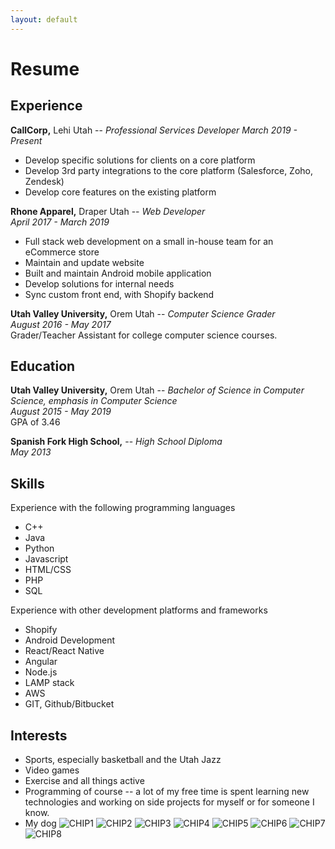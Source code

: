 ```yaml
---
layout: default
---
```


# Resume

## Experience

**CallCorp,** Lehi Utah -- _Professional Services Developer_
_March 2019 - Present_

* Develop specific solutions for clients on a core platform
* Develop 3rd party integrations to the core platform (Salesforce, Zoho, Zendesk)
* Develop core features on the existing platform

**Rhone Apparel,** Draper Utah -- _Web Developer_  
_April 2017 - March 2019_  

* Full stack web development on a small in-house team for an eCommerce store 
* Maintain and update website 
* Built and maintain Android mobile application 
* Develop solutions for internal needs 
* Sync custom front end, with Shopify backend


**Utah Valley University,** Orem Utah -- _Computer Science Grader_  
_August 2016 - May 2017_  
Grader/Teacher Assistant for college computer science courses.

## Education

**Utah Valley University,** Orem Utah -- _Bachelor of Science in Computer Science, emphasis in Computer Science_  
_August 2015 - May 2019_  
GPA of 3.46

**Spanish Fork High School,** -- _High School Diploma_  
_May 2013_  

## Skills

Experience with the following programming languages

* C++
* Java
* Python
* Javascript
* HTML/CSS
* PHP
* SQL

Experience with other development platforms and frameworks

* Shopify
* Android Development
* React/React Native
* Angular
* Node.js
* LAMP stack
* AWS
* GIT, Github/Bitbucket

## Interests

* Sports, especially basketball and the Utah Jazz
* Video games
* Exercise and all things active
* Programming of course -- a lot of my free time is spent learning new technologies and working on side projects for myself or for someone I know.
* My dog
![CHIP1](assets/images/Chip1.jpg)
![CHIP2](assets/images/Chip2.jpg)
![CHIP3](assets/images/Chip3.jpg)
![CHIP4](assets/images/Chip4.jpg)
![CHIP5](assets/images/Chip5.jpg)
![CHIP6](assets/images/Chip6.jpg)
![CHIP7](assets/images/Chip7.jpg)
![CHIP8](assets/images/Chip8.jpg)
